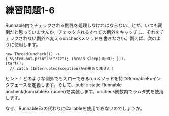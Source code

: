 # 練習問題1-6

Runnable内でチェックされる例外を処理しなければならないことが、いつも面倒だと思っていませんか。チェックされるすべての例外をキャッチし、それをチェックされない例外へ変えるuncheckメソッドを書きなさい。例えば、次のように使用します。

    new Thread(uncheck(() ->
    { System.out.println("Zzz"); Thread.sleep(1000); })).
    start();
      // catch (InterruptedException)が必要ありません！

ヒント：どのような例外でもスローできるrunメソッドを持つRunnableExインタフェースを定義します。そして、public static Runnable uncheck(RunnableEx runner)を実装します。uncheck関数内でラムダ式を使用します。

なぜ、RunnableExの代わりにCallable<Void>を使用できないのでしょうか。
